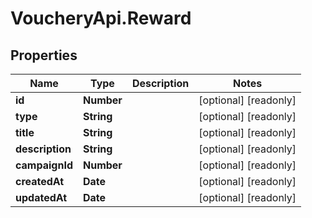 # VoucheryApi.Reward

## Properties

Name | Type | Description | Notes
------------ | ------------- | ------------- | -------------
**id** | **Number** |  | [optional] [readonly] 
**type** | **String** |  | [optional] [readonly] 
**title** | **String** |  | [optional] [readonly] 
**description** | **String** |  | [optional] [readonly] 
**campaignId** | **Number** |  | [optional] [readonly] 
**createdAt** | **Date** |  | [optional] [readonly] 
**updatedAt** | **Date** |  | [optional] [readonly] 


